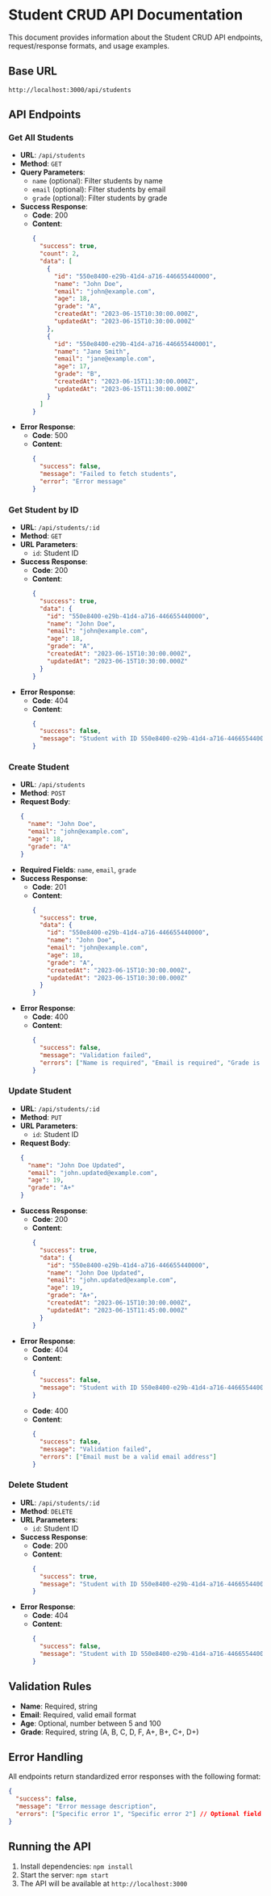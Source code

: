 # Student CRUD API Documentation

This document provides information about the Student CRUD API endpoints, request/response formats, and usage examples.

## Base URL

```
http://localhost:3000/api/students
```

## API Endpoints

### Get All Students

- **URL**: `/api/students`
- **Method**: `GET`
- **Query Parameters**:
  - `name` (optional): Filter students by name
  - `email` (optional): Filter students by email
  - `grade` (optional): Filter students by grade
- **Success Response**:
  - **Code**: 200
  - **Content**:
    ```json
    {
      "success": true,
      "count": 2,
      "data": [
        {
          "id": "550e8400-e29b-41d4-a716-446655440000",
          "name": "John Doe",
          "email": "john@example.com",
          "age": 18,
          "grade": "A",
          "createdAt": "2023-06-15T10:30:00.000Z",
          "updatedAt": "2023-06-15T10:30:00.000Z"
        },
        {
          "id": "550e8400-e29b-41d4-a716-446655440001",
          "name": "Jane Smith",
          "email": "jane@example.com",
          "age": 17,
          "grade": "B",
          "createdAt": "2023-06-15T11:30:00.000Z",
          "updatedAt": "2023-06-15T11:30:00.000Z"
        }
      ]
    }
    ```
- **Error Response**:
  - **Code**: 500
  - **Content**:
    ```json
    {
      "success": false,
      "message": "Failed to fetch students",
      "error": "Error message"
    }
    ```

### Get Student by ID

- **URL**: `/api/students/:id`
- **Method**: `GET`
- **URL Parameters**:
  - `id`: Student ID
- **Success Response**:
  - **Code**: 200
  - **Content**:
    ```json
    {
      "success": true,
      "data": {
        "id": "550e8400-e29b-41d4-a716-446655440000",
        "name": "John Doe",
        "email": "john@example.com",
        "age": 18,
        "grade": "A",
        "createdAt": "2023-06-15T10:30:00.000Z",
        "updatedAt": "2023-06-15T10:30:00.000Z"
      }
    }
    ```
- **Error Response**:
  - **Code**: 404
  - **Content**:
    ```json
    {
      "success": false,
      "message": "Student with ID 550e8400-e29b-41d4-a716-446655440000 not found"
    }
    ```

### Create Student

- **URL**: `/api/students`
- **Method**: `POST`
- **Request Body**:
  ```json
  {
    "name": "John Doe",
    "email": "john@example.com",
    "age": 18,
    "grade": "A"
  }
  ```
- **Required Fields**: `name`, `email`, `grade`
- **Success Response**:
  - **Code**: 201
  - **Content**:
    ```json
    {
      "success": true,
      "data": {
        "id": "550e8400-e29b-41d4-a716-446655440000",
        "name": "John Doe",
        "email": "john@example.com",
        "age": 18,
        "grade": "A",
        "createdAt": "2023-06-15T10:30:00.000Z",
        "updatedAt": "2023-06-15T10:30:00.000Z"
      }
    }
    ```
- **Error Response**:
  - **Code**: 400
  - **Content**:
    ```json
    {
      "success": false,
      "message": "Validation failed",
      "errors": ["Name is required", "Email is required", "Grade is required"]
    }
    ```

### Update Student

- **URL**: `/api/students/:id`
- **Method**: `PUT`
- **URL Parameters**:
  - `id`: Student ID
- **Request Body**:
  ```json
  {
    "name": "John Doe Updated",
    "email": "john.updated@example.com",
    "age": 19,
    "grade": "A+"
  }
  ```
- **Success Response**:
  - **Code**: 200
  - **Content**:
    ```json
    {
      "success": true,
      "data": {
        "id": "550e8400-e29b-41d4-a716-446655440000",
        "name": "John Doe Updated",
        "email": "john.updated@example.com",
        "age": 19,
        "grade": "A+",
        "createdAt": "2023-06-15T10:30:00.000Z",
        "updatedAt": "2023-06-15T11:45:00.000Z"
      }
    }
    ```
- **Error Response**:
  - **Code**: 404
  - **Content**:
    ```json
    {
      "success": false,
      "message": "Student with ID 550e8400-e29b-41d4-a716-446655440000 not found"
    }
    ```
  - **Code**: 400
  - **Content**:
    ```json
    {
      "success": false,
      "message": "Validation failed",
      "errors": ["Email must be a valid email address"]
    }
    ```

### Delete Student

- **URL**: `/api/students/:id`
- **Method**: `DELETE`
- **URL Parameters**:
  - `id`: Student ID
- **Success Response**:
  - **Code**: 200
  - **Content**:
    ```json
    {
      "success": true,
      "message": "Student with ID 550e8400-e29b-41d4-a716-446655440000 deleted successfully"
    }
    ```
- **Error Response**:
  - **Code**: 404
  - **Content**:
    ```json
    {
      "success": false,
      "message": "Student with ID 550e8400-e29b-41d4-a716-446655440000 not found"
    }
    ```

## Validation Rules

- **Name**: Required, string
- **Email**: Required, valid email format
- **Age**: Optional, number between 5 and 100
- **Grade**: Required, string (A, B, C, D, F, A+, B+, C+, D+)

## Error Handling

All endpoints return standardized error responses with the following format:

```json
{
  "success": false,
  "message": "Error message description",
  "errors": ["Specific error 1", "Specific error 2"] // Optional field for validation errors
}
```

## Running the API

1. Install dependencies: `npm install`
2. Start the server: `npm start`
3. The API will be available at `http://localhost:3000`